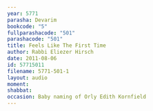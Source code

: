 ```yaml
---
year: 5771
parasha: Devarim
bookcode: "5"
fullparashacode: "501"
parashacode: "501"
title: Feels Like The First Time
author: Rabbi Eliezer Hirsch
date: 2011-08-06
id: 57715011
filename: 5771-501-1
layout: audio
moment: 
shabbat: 
occasion: Baby naming of Orly Edith Kornfield
---
```

